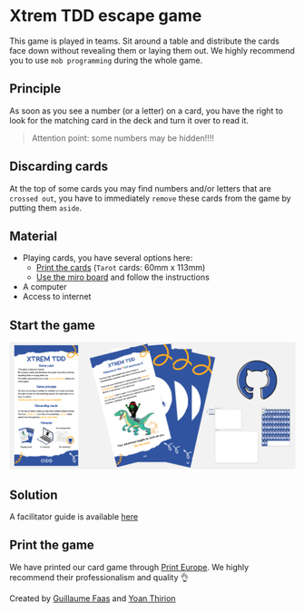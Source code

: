# Xtrem TDD escape game
This game is played in teams. 
Sit around a table and distribute the cards face down without revealing them or laying them out.
We highly recommend you to use `mob programming` during the whole game.

## Principle
As soon as you see a number (or a letter) on a card, you have the right to look for the matching card in the deck and turn it over to read it.

> Attention point: some numbers may be hidden!!!!

## Discarding cards
At the top of some cards you may find numbers and/or letters that are `crossed out`, you have to immediately `remove` these cards from the game by putting them `aside`.

## Material
- Playing cards, you have several options here:
  - [Print the cards](files/xtrem-tdd-printable-cards.pdf) (`Tarot` cards: 60mm x 113mm)
  - [Use the miro board](files/xtrem-tdd-miro-board.rtb) and follow the instructions
- A computer
- Access to internet

## Start the game
![First card](img/cover-xtrem-tdd.png)

## Solution
A facilitator guide is available [here](files/xtrem-tdd-cards-solution.pdf)

## Print the game
We have printed our card game through [Print Europe](https://printeurope.fr/jeux-de-cartes-personnalises_en.html). We highly recommend their professionalism and quality 👌


Created by [Guillaume Faas](https://www.linkedin.com/in/guillaumefaas/) and [Yoan Thirion](https://www.linkedin.com/in/yoanthirion/)
